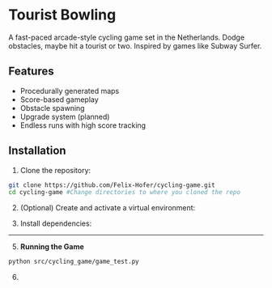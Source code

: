 # Tourist Bowling

A fast-paced arcade-style cycling game set in the Netherlands. Dodge obstacles, maybe hit a tourist or two. Inspired by games like Subway Surfer.

## Features
- Procedurally generated maps
- Score-based gameplay
- Obstacle spawning
- Upgrade system (planned)
- Endless runs with high score tracking

## Installation

1. Clone the repository: 

```bash
git clone https://github.com/Felix-Hofer/cycling-game.git
cd cycling-game #Change directories to where you cloned the repo
``` 

2. (Optional) Create and activate a virtual environment:  


3. Install dependencies:  

---

5. **Running the Game**

```bash
python src/cycling_game/game_test.py
```

6. 